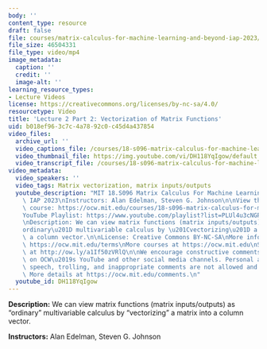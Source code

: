 ```yaml
---
body: ''
content_type: resource
draft: false
file: courses/matrix-calculus-for-machine-learning-and-beyond-iap-2023/ocw_18s096_lecture02-part2_2023jan20_360p_16_9.mp4
file_size: 46504331
file_type: video/mp4
image_metadata:
  caption: ''
  credit: ''
  image-alt: ''
learning_resource_types:
- Lecture Videos
license: https://creativecommons.org/licenses/by-nc-sa/4.0/
resourcetype: Video
title: 'Lecture 2 Part 2: Vectorization of Matrix Functions'
uid: b018ef96-3c7c-4a78-92c0-c45d4a437854
video_files:
  archive_url: ''
  video_captions_file: /courses/18-s096-matrix-calculus-for-machine-learning-and-beyond-january-iap-2023/1MaSD7wRIORqNUBKpMSHiFc05ZoQJdz0d_transcript.webvtt
  video_thumbnail_file: https://img.youtube.com/vi/DH118YqIgow/default.jpg
  video_transcript_file: /courses/18-s096-matrix-calculus-for-machine-learning-and-beyond-january-iap-2023/1MaSD7wRIORqNUBKpMSHiFc05ZoQJdz0d_transcript.pdf
video_metadata:
  video_speakers: ''
  video_tags: Matrix vectorization, matrix inputs/outputs
  youtube_description: "MIT 18.S096 Matrix Calculus For Machine Learning And Beyond,\
    \ IAP 2023\nInstructors: Alan Edelman, Steven G. Johnson\n\nView the complete\
    \ course: https://ocw.mit.edu/courses/18-s096-matrix-calculus-for-machine-learning-and-beyond-january-iap-2023/\n\
    YouTube Playlist: https://www.youtube.com/playlist?list=PLUl4u3cNGP62EaLLH92E_VCN4izBKK6OE\n\
    \nDescription: We can view matrix functions (matrix inputs/outputs) as \u201C\
    ordinary\u201D multivariable calculus by \u201Cvectorizing\u201D a matrix into\
    \ a column vector.\n\nLicense: Creative Commons BY-NC-SA\nMore information at\
    \ https://ocw.mit.edu/terms\nMore courses at https://ocw.mit.edu\nSupport OCW\
    \ at http://ow.ly/a1If50zVRlQ\n\nWe encourage constructive comments and discussion\
    \ on OCW\u2019s YouTube and other social media channels. Personal attacks, hate\
    \ speech, trolling, and inappropriate comments are not allowed and may be removed.\
    \ More details at https://ocw.mit.edu/comments.\n"
  youtube_id: DH118YqIgow
---
```

**Description:** We can view matrix functions (matrix inputs/outputs) as “ordinary” multivariable calculus by “vectorizing” a matrix into a column vector.

**Instructors:** Alan Edelman, Steven G. Johnson